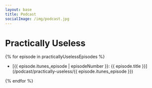 ```yaml
---
layout: base
title: Podcast
socialImage: /img/podcast.jpg
---
```


# Practically Useless

{% for episode in practicallyUselessEpisodes %}

- [{{ episode.itunes_episode | episodeNumber }}: {{ episode.title }}](/podcast/practically-useless/{{ episode.itunes_episode }})

{% endfor %}
